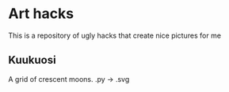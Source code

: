 # Art hacks

This is a repository of ugly hacks that create nice pictures for me

## Kuukuosi

A grid of crescent moons. .py -> .svg
